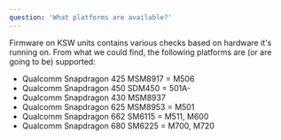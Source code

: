 ```yaml
---
question: 'What platforms are available?'
---
```

Firmware on KSW units contains various checks based on hardware it's running on. From what we could find, the following platforms are (or are going to be) supported:
- Qualcomm Snapdragon 425 MSM8917 = M506
- Qualcomm Snapdragon 450 SDM450 = 501A-
- Qualcomm Snapdragon 430 MSM8937
- Qualcomm Snapdragon 625 MSM8953 = M501
- Qualcomm Snapdragon 662 SM6115  = M511, M600
- Qualcomm Snapdragon 680 SM6225  = M700, M720
